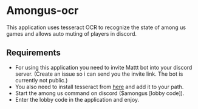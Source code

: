 # Amongus-ocr
This application uses tesseract OCR to recognize the state of among us games and allows auto muting of players in discord.
## Requirements
- For using this application you need to invite Mattt bot into your discord server. (Create an issue so i can send you the invite link. The bot is currently not public.)
- You also need to install tesseract from [here](https://tesseract-ocr.github.io/tessdoc/Installation.html) and add it to your path.
- Start the among us command on discord ($amongus [lobby code]).
- Enter the lobby code in the application and enjoy.
